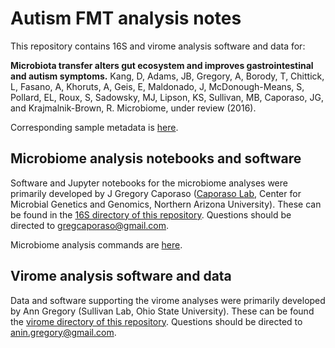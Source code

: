 # Autism FMT analysis notes

This repository contains 16S and virome analysis software and data for:

**Microbiota transfer alters gut ecosystem and improves gastrointestinal and autism symptoms.**
Kang, D, Adams, JB, Gregory, A, Borody, T, Chittick, L, Fasano, A, Khoruts, A, Geis, E, Maldonado, J, McDonough-Means, S, Pollard, EL, Roux, S, Sadowsky, MJ, Lipson, KS, Sullivan, MB, Caporaso, JG, and Krajmalnik-Brown, R.
Microbiome, under review (2016).

Corresponding sample metadata is [here](https://docs.google.com/spreadsheets/d/1SNYZm3Y42R3Q2WdRTkw7Avg089KkEaIyRxI84s8ASHg/edit?usp=sharing).

## Microbiome analysis notebooks and software

Software and Jupyter notebooks for the microbiome analyses were primarily developed by J Gregory Caporaso ([Caporaso Lab](http://caporasolab.us), Center for Microbial Genetics and Genomics, Northern Arizona University). These can be found in the [16S directory of this repository](./16S). Questions should be directed to gregcaporaso@gmail.com.

Microbiome analysis commands are [here](https://docs.google.com/document/d/1Cvj9IaotT1PJnb6lE9d3EbebMNVJT10xUpIWtkyYwtw/edit?usp=sharing).

## Virome analysis software and data

Data and software supporting the virome analyses were primarily developed by Ann Gregory (Sullivan Lab, Ohio State University). These can be found the [virome directory of this repository](./virome). Questions should be directed to anin.gregory@gmail.com.
